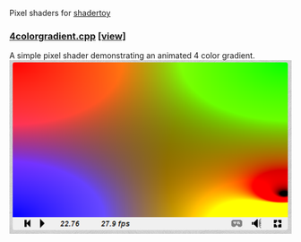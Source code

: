 Pixel shaders for [shadertoy](https://www.shadertoy.com/)

### [4colorgradient.cpp](/4colorgradient.cpp) [[view]](https://www.shadertoy.com/view/4t3GRn)
A simple pixel shader demonstrating an animated 4 color gradient.
![4colorgradient](/images/4colorgradient.PNG?raw=true)
